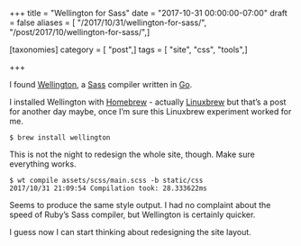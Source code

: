 +++
title = "Wellington for Sass"
date = "2017-10-31 00:00:00-07:00"
draft = false
aliases = [ "/2017/10/31/wellington-for-sass/", "/post/2017/10/wellington-for-sass/",]

[taxonomies]
category = [ "post",]
tags = [ "site", "css", "tools",]

+++

[Wellington]: https://getwt.io/
[Sass]: http://sass-lang.com/
[Go]: https://golang.org/

I found [Wellington][], a [Sass][] compiler written in [Go][].

[Homebrew]: https://brew.sh/
[Linuxbrew]: http://linuxbrew.sh/

I installed Wellington with [Homebrew][] -
actually [Linuxbrew][] but that’s a post for another day maybe, once I’m sure
this Linuxbrew experiment worked for me.

    $ brew install wellington

This is not the night to redesign the whole site, though. Make sure everything
works.

    $ wt compile assets/scss/main.scss -b static/css
    2017/10/31 21:09:54 Compilation took: 28.333622ms

Seems to produce the same style output. I had no complaint about the speed of
Ruby’s Sass compiler, but Wellington is certainly quicker.

I guess now I can start thinking about redesigning the site layout.